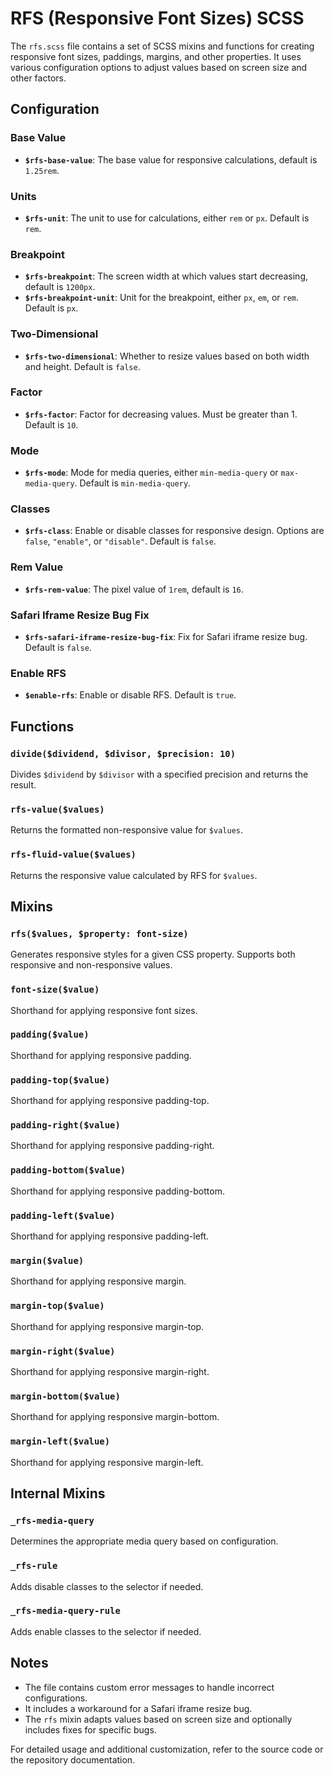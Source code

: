 # RFS (Responsive Font Sizes) SCSS

The `rfs.scss` file contains a set of SCSS mixins and functions for creating responsive font sizes, paddings, margins, and other properties. It uses various configuration options to adjust values based on screen size and other factors.

## Configuration

### Base Value
- **`$rfs-base-value`**: The base value for responsive calculations, default is `1.25rem`.

### Units
- **`$rfs-unit`**: The unit to use for calculations, either `rem` or `px`. Default is `rem`.

### Breakpoint
- **`$rfs-breakpoint`**: The screen width at which values start decreasing, default is `1200px`.
- **`$rfs-breakpoint-unit`**: Unit for the breakpoint, either `px`, `em`, or `rem`. Default is `px`.

### Two-Dimensional
- **`$rfs-two-dimensional`**: Whether to resize values based on both width and height. Default is `false`.

### Factor
- **`$rfs-factor`**: Factor for decreasing values. Must be greater than 1. Default is `10`.

### Mode
- **`$rfs-mode`**: Mode for media queries, either `min-media-query` or `max-media-query`. Default is `min-media-query`.

### Classes
- **`$rfs-class`**: Enable or disable classes for responsive design. Options are `false`, `"enable"`, or `"disable"`. Default is `false`.

### Rem Value
- **`$rfs-rem-value`**: The pixel value of `1rem`, default is `16`.

### Safari Iframe Resize Bug Fix
- **`$rfs-safari-iframe-resize-bug-fix`**: Fix for Safari iframe resize bug. Default is `false`.

### Enable RFS
- **`$enable-rfs`**: Enable or disable RFS. Default is `true`.

## Functions

### `divide($dividend, $divisor, $precision: 10)`
Divides `$dividend` by `$divisor` with a specified precision and returns the result.

### `rfs-value($values)`
Returns the formatted non-responsive value for `$values`.

### `rfs-fluid-value($values)`
Returns the responsive value calculated by RFS for `$values`.

## Mixins

### `rfs($values, $property: font-size)`
Generates responsive styles for a given CSS property. Supports both responsive and non-responsive values.

### `font-size($value)`
Shorthand for applying responsive font sizes.

### `padding($value)`
Shorthand for applying responsive padding.

### `padding-top($value)`
Shorthand for applying responsive padding-top.

### `padding-right($value)`
Shorthand for applying responsive padding-right.

### `padding-bottom($value)`
Shorthand for applying responsive padding-bottom.

### `padding-left($value)`
Shorthand for applying responsive padding-left.

### `margin($value)`
Shorthand for applying responsive margin.

### `margin-top($value)`
Shorthand for applying responsive margin-top.

### `margin-right($value)`
Shorthand for applying responsive margin-right.

### `margin-bottom($value)`
Shorthand for applying responsive margin-bottom.

### `margin-left($value)`
Shorthand for applying responsive margin-left.

## Internal Mixins

### `_rfs-media-query`
Determines the appropriate media query based on configuration.

### `_rfs-rule`
Adds disable classes to the selector if needed.

### `_rfs-media-query-rule`
Adds enable classes to the selector if needed.

## Notes
- The file contains custom error messages to handle incorrect configurations.
- It includes a workaround for a Safari iframe resize bug.
- The `rfs` mixin adapts values based on screen size and optionally includes fixes for specific bugs.

For detailed usage and additional customization, refer to the source code or the repository documentation.

